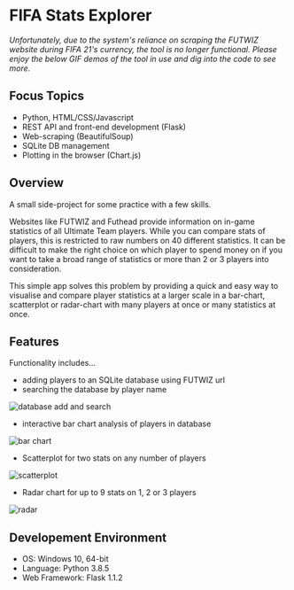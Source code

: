 # FIFA Stats Explorer

*Unfortunately, due to the system's reliance on scraping the FUTWIZ website during FIFA 21's currency, the tool is no longer functional. Please enjoy the below GIF demos of the tool in use and dig into the code to see more.*

## Focus Topics
* Python, HTML/CSS/Javascript
* REST API and front-end development (Flask)
* Web-scraping (BeautifulSoup)
* SQLite DB management
* Plotting in the browser (Chart.js)

## Overview
A small side-project for some practice with a few skills.

Websites like FUTWIZ and Futhead provide information on in-game statistics of all Ultimate Team players. While you can compare stats of players, this is restricted to raw numbers on 40 different statistics. It can be difficult to make the right choice on which player to spend money on if you want to take a broad range of statistics or more than 2 or 3 players into consideration.

This simple app solves this problem by providing a quick and easy way to visualise and compare player statistics at a larger scale in a bar-chart, scatterplot or radar-chart with many players at once or many statistics at once.

## Features
Functionality includes... 
* adding players to an SQLite database using FUTWIZ url
* searching the database by player name

![database add and search](https://media.giphy.com/media/VqjEtUBaBh0MT7Brm3/giphy.gif)

* interactive bar chart analysis of players in database 

![bar chart](https://media.giphy.com/media/a3nJPz5dCimEGnO6bi/giphy.gif)

* Scatterplot for two stats on any number of players

![scatterplot](https://media.giphy.com/media/VAdQxe2uKxFEg7FNJ8/giphy.gif)

* Radar chart for up to 9 stats on 1, 2 or 3 players

![radar](https://media.giphy.com/media/xQTFCWC88QsM0LjheD/giphy.gif)

## Developement Environment
* OS: Windows 10, 64-bit
* Language: Python 3.8.5
* Web Framework: Flask 1.1.2
